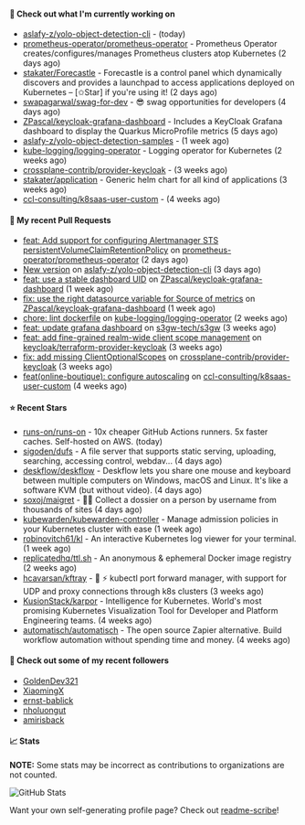 #### 👷 Check out what I'm currently working on

- [aslafy-z/yolo-object-detection-cli](https://github.com/aslafy-z/yolo-object-detection-cli) -  (today)
- [prometheus-operator/prometheus-operator](https://github.com/prometheus-operator/prometheus-operator) - Prometheus Operator creates/configures/manages Prometheus clusters atop Kubernetes (2 days ago)
- [stakater/Forecastle](https://github.com/stakater/Forecastle) - Forecastle is a control panel which dynamically discovers and provides a launchpad to access applications deployed on Kubernetes  – [✩Star] if you&#39;re using it! (2 days ago)
- [swapagarwal/swag-for-dev](https://github.com/swapagarwal/swag-for-dev) - 😎 swag opportunities for developers (4 days ago)
- [ZPascal/keycloak-grafana-dashboard](https://github.com/ZPascal/keycloak-grafana-dashboard) - Includes a KeyCloak Grafana dashboard to display the Quarkus MicroProfile metrics (5 days ago)
- [aslafy-z/yolo-object-detection-samples](https://github.com/aslafy-z/yolo-object-detection-samples) -  (1 week ago)
- [kube-logging/logging-operator](https://github.com/kube-logging/logging-operator) - Logging operator for Kubernetes (2 weeks ago)
- [crossplane-contrib/provider-keycloak](https://github.com/crossplane-contrib/provider-keycloak) -  (3 weeks ago)
- [stakater/application](https://github.com/stakater/application) - Generic helm chart for all kind of applications (3 weeks ago)
- [ccl-consulting/k8saas-user-custom](https://github.com/ccl-consulting/k8saas-user-custom) -  (4 weeks ago)



#### 🔨 My recent Pull Requests

- [feat: Add support for configuring Alertmanager STS persistentVolumeClaimRetentionPolicy](https://github.com/prometheus-operator/prometheus-operator/pull/7183) on [prometheus-operator/prometheus-operator](https://github.com/prometheus-operator/prometheus-operator) (2 days ago)
- [New version](https://github.com/aslafy-z/yolo-object-detection-cli/pull/13) on [aslafy-z/yolo-object-detection-cli](https://github.com/aslafy-z/yolo-object-detection-cli) (3 days ago)
- [feat: use a stable dashboard UID](https://github.com/ZPascal/keycloak-grafana-dashboard/pull/6) on [ZPascal/keycloak-grafana-dashboard](https://github.com/ZPascal/keycloak-grafana-dashboard) (1 week ago)
- [fix: use the right datasource variable for Source of metrics](https://github.com/ZPascal/keycloak-grafana-dashboard/pull/5) on [ZPascal/keycloak-grafana-dashboard](https://github.com/ZPascal/keycloak-grafana-dashboard) (1 week ago)
- [chore: lint dockerfile](https://github.com/kube-logging/logging-operator/pull/1869) on [kube-logging/logging-operator](https://github.com/kube-logging/logging-operator) (2 weeks ago)
- [feat: update grafana dashboard](https://github.com/s3gw-tech/s3gw/pull/874) on [s3gw-tech/s3gw](https://github.com/s3gw-tech/s3gw) (3 weeks ago)
- [feat: add fine-grained realm-wide client scope management](https://github.com/keycloak/terraform-provider-keycloak/pull/1021) on [keycloak/terraform-provider-keycloak](https://github.com/keycloak/terraform-provider-keycloak) (3 weeks ago)
- [fix: add missing ClientOptionalScopes](https://github.com/crossplane-contrib/provider-keycloak/pull/188) on [crossplane-contrib/provider-keycloak](https://github.com/crossplane-contrib/provider-keycloak) (3 weeks ago)
- [feat(online-boutique): configure autoscaling](https://github.com/ccl-consulting/k8saas-user-custom/pull/9) on [ccl-consulting/k8saas-user-custom](https://github.com/ccl-consulting/k8saas-user-custom) (4 weeks ago)

#### ⭐ Recent Stars

- [runs-on/runs-on](https://github.com/runs-on/runs-on) - 10x cheaper GitHub Actions runners. 5x faster caches. Self-hosted on AWS. (today)
- [sigoden/dufs](https://github.com/sigoden/dufs) - A file server that supports static serving, uploading, searching, accessing control, webdav... (4 days ago)
- [deskflow/deskflow](https://github.com/deskflow/deskflow) - Deskflow lets you share one mouse and keyboard between multiple computers on Windows, macOS and Linux. It&#39;s like a software KVM (but without video). (4 days ago)
- [soxoj/maigret](https://github.com/soxoj/maigret) - 🕵️‍♂️ Collect a dossier on a person by username from thousands of sites (4 days ago)
- [kubewarden/kubewarden-controller](https://github.com/kubewarden/kubewarden-controller) - Manage admission policies in your Kubernetes cluster with ease (1 week ago)
- [robinovitch61/kl](https://github.com/robinovitch61/kl) - An interactive Kubernetes log viewer for your terminal. (1 week ago)
- [replicatedhq/ttl.sh](https://github.com/replicatedhq/ttl.sh) - An anonymous &amp; ephemeral Docker image registry (2 weeks ago)
- [hcavarsan/kftray](https://github.com/hcavarsan/kftray) - 🦀 ⚡ kubectl port forward manager, with support for UDP and proxy connections through k8s clusters  (3 weeks ago)
- [KusionStack/karpor](https://github.com/KusionStack/karpor) - Intelligence for Kubernetes. World&#39;s most promising Kubernetes Visualization Tool for Developer and Platform Engineering teams.  (4 weeks ago)
- [automatisch/automatisch](https://github.com/automatisch/automatisch) - The open source Zapier alternative. Build workflow automation without spending time and money. (4 weeks ago)

#### 👯 Check out some of my recent followers

- [GoldenDev321](https://github.com/GoldenDev321)
- [XiaomingX](https://github.com/XiaomingX)
- [ernst-bablick](https://github.com/ernst-bablick)
- [nholuongut](https://github.com/nholuongut)
- [amirisback](https://github.com/amirisback)

#### 📈 Stats

**NOTE:** Some stats may be incorrect as contributions to organizations
are not counted.

![GitHub Stats](https://github-readme-stats.vercel.app/api?username=aslafy-z&count_private=false&theme=tokyonight&show_icons=true)

Want your own self-generating profile page? Check out [readme-scribe](https://github.com/muesli/readme-scribe)!
